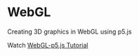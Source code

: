 # WebGL
Creating 3D graphics in WebGL using p5.js


Watch [WebGL-p5.js Tutorial](https://www.youtube.com/playlist?list=PLRqwX-V7Uu6bPhi8sS1hHJ77n3zRO9FR_)